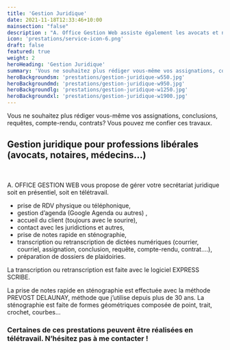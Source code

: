 ```yaml
---
title: 'Gestion Juridique'
date: 2021-11-18T12:33:46+10:00
mainsection: "false"
description : "A. Office Gestion Web assiste également les avocats et notaires: transcription ou retranscription de dictées numériques (courrier, courriel, assignation, conclusion, requête, compte-rendu, contrat….) - préparation de dossiers de plaidoiries."
icon: 'prestations/service-icon-6.png'
draft: false
featured: true
weight: 2
heroHeading: 'Gestion Juridique'
summary: 'Vous ne souhaitez plus rédiger vous-même vos assignations, conclusions, requêtes, compte-rendu, contrats? Déléguez ces travaux.'
heroBackgroundsm: 'prestations/gestion-juridique-w550.jpg'
heroBackgroundmd: 'prestations/gestion-juridique-w950.jpg'
heroBackgroundlg: 'prestations/gestion-juridique-w1250.jpg'
heroBackgroundxl: 'prestations/gestion-juridique-w1900.jpg'
---
```


Vous ne souhaitez plus rédiger vous-même vos assignations, conclusions, requêtes, compte-rendu, contrats? Vous pouvez me confier ces travaux.

## Gestion juridique pour professions libérales (avocats, notaires, médecins…)

<br>

A. OFFICE GESTION WEB vous propose de gérer votre secrétariat juridique soit en présentiel, soit en télétravail.

- prise de RDV physique ou téléphonique,
- gestion d’agenda (Google Agenda ou autres) ,
- accueil du client (toujours avec le sourire),
- contact avec les juridictions et autres,
- prise de notes rapide en sténographie,
- transcription ou retranscription de dictées numériques (courrier, courriel, assignation, conclusion, requête, compte-rendu, contrat….),
- préparation de dossiers de plaidoiries.

La transcription ou retranscription est faite avec le logiciel EXPRESS SCRIBE.

La prise de notes rapide en sténographie est effectuée avec la méthode PREVOST DELAUNAY, méthode que j’utilise depuis plus de 30 ans. La sténographie est faite de formes géométriques composée de point, trait, crochet, courbes…

### Certaines de ces prestations peuvent être réalisées en télétravail. N’hésitez pas à me contacter !
